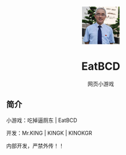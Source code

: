 <p align="center">
  <a href="https://kinokgr.github.io/EatBCD/"><img src="https://github.com/arcxingye/EatKano/blob/main/static/image/ClickBefore.png?raw=true" width="100" height="100" alt="EatBCD"></a>
</p>
<div align="center">

# EatBCD

网页小游戏

</div>


## 简介

小游戏：吃掉逼厕东 | EatBCD

开发：Mr.KING | KINGK | KINOKGR

内部开发，严禁外传！！

